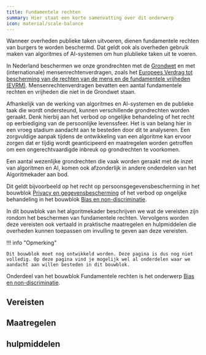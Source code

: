 ```yaml
---
title: Fundamentele rechten
summary: Hier staat een korte samenvatting over dit onderwerp
icon: material/scale-balance
---
```


Wanneer overheden publieke taken uitvoeren, dienen fundamentele rechten van burgers te worden beschermd. 
Dat geldt ook als overheden gebruik maken van algoritmes of AI-systemen om hun plublieke taken uit te voeren.  

In Nederland beschermen we onze grondrechten met de [Grondwet](https://www.denederlandsegrondwet.nl/id/vlxups19rfoe/hoofdstuk_1_grondrechten) en met (internationale) mensenrechtenverdragen, zoals het [Europees Verdrag tot bescherming van de rechten van de mens en de fundamentele vrijheden (EVRM)](https://eur-lex.europa.eu/legal-content/NL/TXT/?uri=LEGISSUM:eu_human_rights_convention).
Mensenrechtenverdragen bevatten een aantal fundamentele rechten en vrijheden die niet in de Grondwet staan.  

Afhankelijk van de werking van algoritmes en AI-systemen en de publieke taak die wordt ondersteund, kunnen verschillende grondrechten worden geraakt. 
Denk hierbij aan het verbod op ongelijke behandeling of het recht op eerbiediging van de persoonlijke levenssfeer. 
Het is van belang hier in een vroeg stadium aandacht aan te besteden door dit te analyseren. 
Een zorgvuldige aanpak tijdens de ontwikkeling van een algoritme kan ervoor zorgen dat er tijdig wordt geanticipeerd en maatregelen worden getroffen om een ongerechtvaardigde inbreuk op grondrechten te voorkomen. 


Een aantal wezenlijke grondrechten die vaak worden geraakt met de inzet van algoritmen en AI, komen ook afzonderlijk in andere onderdelen van het Algoritmekader aan bod. 

Dit geldt bijvoorbeeld op het recht op persoonsgegevensbescherming in het bouwblok [Privacy en gegevensbescherming](privacy-en-gegevensbescherming.md) of het verbod op ongelijke behandeling in het bouwblok [Bias en non-discriminatie](bias-en-non-discriminatie.md).  

In dit bouwblok van het algoritmekader beschrijven we wat de vereisten zijn rondom het beschermen van fundamentele rechten. 
Vervolgens worden deze vereisten ook vertaald in praktische maatregelen en hulpmiddelen die overheden kunnen toepassen om invulling te geven aan deze vereisten.  

!!! info "Opmerking"

    Dit bouwblok moet nog ontwikkeld worden. Deze pagina is dus nog niet volledig. Op deze pagina vind je mogelijk wel al onderdelen waar we aandacht aan willen besteden in dit bouwblok. 

Onderdeel van het bouwblok Fundamentele rechten is het onderwerp [Bias en non-discriminatie](bias-en-non-discriminatie.md). 

## Vereisten

<!-- list_vereisten onderwerp/fundamentele-rechten no-search no-onderwerp no-rol no-levenscyclus -->

## Maatregelen

<!-- list_maatregelen onderwerp/fundamentele-rechten no-search no-onderwerp no-rol no-levenscyclus -->

## hulpmiddelen

<!-- list_hulpmiddelen onderwerp/fundamentele-rechten no-search no-onderwerp no-rol no-levenscyclus -->
